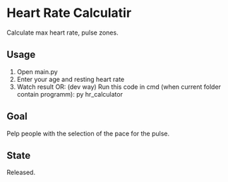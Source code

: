# Heart Rate Calculatir
Calculate max heart rate, pulse zones.

## Usage
1. Open main.py
2. Enter your age and resting heart rate
3. Watch result
OR: (dev way)
Run this code in cmd (when current folder contain programm):
    py hr_calculator

## Goal
Рelp people with the selection of the pace for the pulse.

## State
Released.
